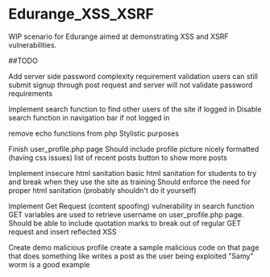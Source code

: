 # Edurange_XSS_XSRF

WIP scenario for Edurange aimed at demonstrating XSS and XSRF vulnerabilities.

##TODO

Add server side password complexity requirement validation
  users can still submit signup through post request and server will not validate password requirements

Implement search function to find other users of the site if logged in
  Disable search function in navigation bar if not logged in
  
remove echo functions from php
  Stylistic purposes

Finish user_profile.php page
  Should include
    profile picture nicely formatted (having css issues)
    list of recent posts
    button to show more posts
    
Implement insecure html sanitation
  basic html sanitation for students to try and break when they use the site as training
  Should enforce the need for proper html sanitation (probably shouldn't do it yourself)
  
Implement Get Request (content spoofing) vulnerability in search function
  GET variables are used to retrieve username on user_profile.php page.
  Should be able to include quotation marks to break out of regular GET request and insert reflected XSS
  
Create demo malicious profile
  create a sample malicious code on that page that does something like writes a post as the user being exploited
  "Samy" worm is a good example

